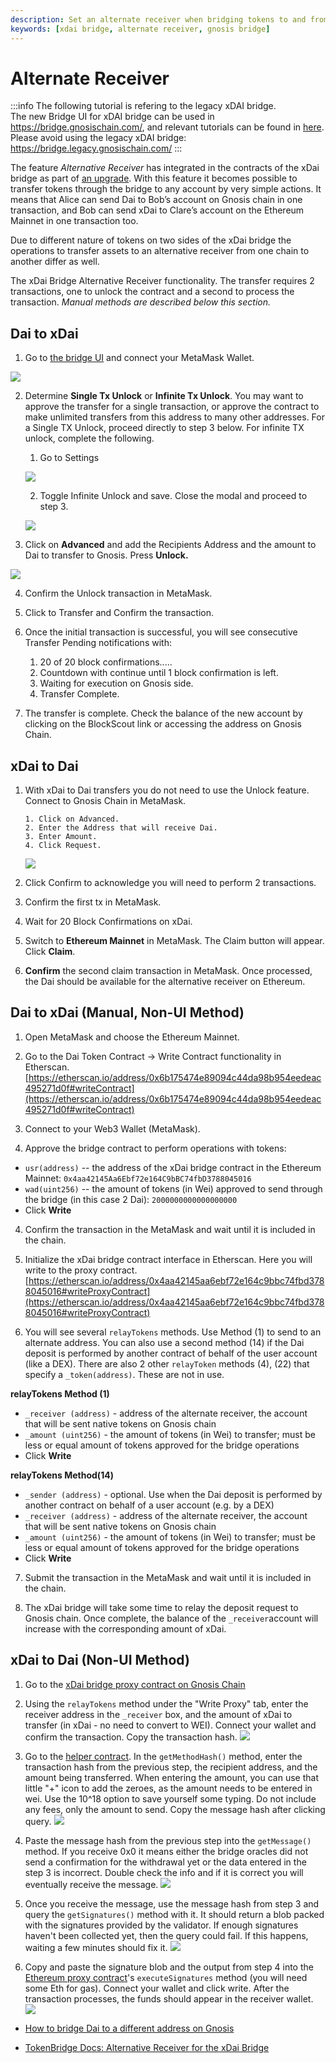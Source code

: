 ```yaml
---
description: Set an alternate receiver when bridging tokens to and from Gnosis using the xdai bridge.
keywords: [xdai bridge, alternate receiver, gnosis bridge]
---
```


# Alternate Receiver

:::info
The following tutorial is refering to the legacy xDAI bridge.     
The new Bridge UI for xDAI bridge can be used in https://bridge.gnosischain.com/, and relevant tutorials can be found in [here](../../Bridge%20Explorer.md).     
Please avoid using the legacy xDAI bridge: https://bridge.legacy.gnosischain.com/
:::

The feature _Alternative Receiver_ has integrated in the contracts of the xDai bridge as part of [an upgrade](https://forum.poa.network/t/migration-of-the-xdai-tokenbridge-completed/3212). With this feature it becomes possible to transfer tokens through the bridge to any account by very simple actions. It means that Alice can send Dai to Bob’s account on Gnosis chain in one transaction, and Bob can send xDai to Clare’s account on the Ethereum Mainnet in one transaction too.

Due to different nature of tokens on two sides of the xDai bridge the operations to transfer assets to an alternative receiver from one chain to another differ as well.

The xDai Bridge Alternative Receiver functionality. The transfer requires 2 transactions, one to unlock the contract and a second to process the transaction. _Manual methods are described below this section._

## Dai to xDai

1. Go to [the bridge UI](https://bridge.gnosischain.com/) and connect your MetaMask Wallet.

![](/img/bridges/xdai-alt-rec-dai-xdai1.png)

2. Determine **Single Tx Unlock** or **Infinite Tx Unlock**. You may want to approve the transfer for a single transaction, or approve the contract to make unlimited transfers from this address to many other addresses. For a Single TX Unlock, proceed directly to step 3 below. For infinite TX unlock, complete the following.

   1. Go to Settings

   ![](/img/bridges/xdai-alt-rec-dai-xdai2.png)

   2. Toggle Infinite Unlock and save. Close the modal and proceed to step 3.

   ![](/img/bridges/xdai-alt-rec-dai-xdai3.png)

3. Click on **Advanced** and add the Recipients Address and the amount to Dai to transfer to Gnosis. Press **Unlock.**

![](/img/bridges/xdai-alt-rec-dai-xdai4.gif)

4. Confirm the Unlock transaction in MetaMask.

5. Click to Transfer and Confirm the transaction.

6. Once the initial transaction is successful, you will see consecutive Transfer Pending notifications with:

   1. 20 of 20 block confirmations.....
   2. Countdown with continue until 1 block confirmation is left.
   3. Waiting for execution on Gnosis side.
   4. Transfer Complete.

7. The transfer is complete. Check the balance of the new account by clicking on the BlockScout link or accessing the address on Gnosis Chain.

## xDai to Dai

1.  With xDai to Dai transfers you do not need to use the Unlock feature. Connect to Gnosis Chain in MetaMask.

        1. Click on Advanced.
        2. Enter the Address that will receive Dai.
        3. Enter Amount.
        4. Click Request.

    ![](/img/bridges/xdai-alt-rec-xdai-dai1.png)

2.  Click Confirm to acknowledge you will need to perform 2 transactions.

3.  Confirm the first tx in MetaMask.

4.  Wait for 20 Block Confirmations on xDai.

5.  Switch to **Ethereum Mainnet** in MetaMask. The Claim button will appear. Click **Claim**.

6.  **Confirm** the second claim transaction in MetaMask. Once processed, the Dai should be available for the alternative receiver on Ethereum.

## Dai to xDai (Manual, Non-UI Method)

1. Open MetaMask and choose the Ethereum Mainnet.

2. Go to the Dai Token Contract -> Write Contract functionality in Etherscan.
   [https://etherscan.io/address/0x6b175474e89094c44da98b954eedeac495271d0f#writeContract](https://etherscan.io/address/0x6b175474e89094c44da98b954eedeac495271d0f#writeContract)

3. Connect to your Web3 Wallet (MetaMask).

4. Approve the bridge contract to perform operations with tokens:

- `usr(address)` -- the address of the xDai bridge contract in the Ethereum Mainnet: `0x4aa42145Aa6Ebf72e164C9bBC74fbD3788045016`
- `wad(uint256)` -- the amount of tokens (in Wei) approved to send through the bridge (in this case 2 Dai): `2000000000000000000`
- Click **Write**

4. Confirm the transaction in the MetaMask and wait until it is included in the chain.

5. Initialize the xDai bridge contract interface in Etherscan. Here you will write to the proxy contract. [https://etherscan.io/address/0x4aa42145aa6ebf72e164c9bbc74fbd3788045016#writeProxyContract](https://etherscan.io/address/0x4aa42145aa6ebf72e164c9bbc74fbd3788045016#writeProxyContract)

6. You will see several `relayTokens` methods. Use Method (1) to send to an alternate address. You can also use a second method (14) if the Dai deposit is performed by another contract of behalf of the user account (like a DEX). There are also 2 other `relayToken` methods (4), (22) that specify a `_token(address)`. These are not in use.

**relayTokens Method (1)**

- `_receiver (address)` - address of the alternate receiver, the account that will be sent native tokens on Gnosis chain
- `_amount (uint256)` - the amount of tokens (in Wei) to transfer; must be less or equal amount of tokens approved for the bridge operations
- Click **Write**

**relayTokens Method(14)**

- `_sender (address)` - optional. Use when the Dai deposit is performed by another contract on behalf of a user account (e.g. by a DEX)
- `_receiver (address)` - address of the alternate receiver, the account that will be sent native tokens on Gnosis chain
- `_amount (uint256)` - the amount of tokens (in Wei) to transfer; must be less or equal amount of tokens approved for the bridge operations
- Click **Write**

7. Submit the transaction in the MetaMask and wait until it is included in the chain.

8. The xDai bridge will take some time to relay the deposit request to Gnosis chain. Once complete, the balance of the `_receiver`account will increase with the corresponding amount of xDai.

## xDai to Dai (Non-UI Method)

1. Go to the [xDai bridge proxy contract on Gnosis Chain](https://gnosis.blockscout.com/address/0x7301CFA0e1756B71869E93d4e4Dca5c7d0eb0AA6?tab=write_proxy)

2. Using the `relayTokens` method under the "Write Proxy" tab, enter the receiver address in the `_receiver` box, and the amount of xDai to transfer (in xDai - no need to convert to WEI). Connect your wallet and confirm the transaction. Copy the transaction hash.
   ![](/img/bridges/xDai-manual-xDai-Dai1.png)

3. Go to the [helper contract](https://gnosis.blockscout.com/address/0x2D51EAa266eafcb59bB36dD3c7E99C515e58113A?tab=write_proxy). In the `getMethodHash()` method, enter the transaction hash from the previous step, the recipient address, and the amount being transferred. When entering the amount, you can use that little "+" icon to add the zeroes, as the amount needs to be entered in wei. Use the 10^18 option to save yourself some typing. Do not include any fees, only the amount to send. Copy the message hash after clicking query.
   ![](/img/bridges/xDai-manual-xDai-Dai-getMsgHash.png)

4. Paste the message hash from the previous step into the `getMessage()` method. If you receive 0x0 it means either the bridge oracles did not send a confirmation for the withdrawal yet or the data entered in the step 3 is incorrect. Double check the info and if it is correct you will eventually receive the message.
   ![](/img/bridges/xDai-manual-xDai-Dai-getMsg.png)
5. Once you receive the message, use the message hash from step 3 and query the `getSignatures()` method with it. It should return a blob packed with the signatures provided by the validator. If enough signatures haven't been collected yet, then the query could fail. If this happens, waiting a few minutes should fix it.
   ![](/img/bridges/xDai-manual-xDai-Dai-getSignatures.png)

6. Copy and paste the signature blob and the output from step 4 into the [Ethereum proxy contract](https://etherscan.io/address/0x4aa42145aa6ebf72e164c9bbc74fbd3788045016#writeProxyContract)'s `executeSignatures` method (you will need some Eth for gas). Connect your wallet and click write. After the transaction processes, the funds should appear in the receiver wallet.
   ![](/img/bridges/xDai-manual-xDai-Dai-execSignatures.png)

- [How to bridge Dai to a different address on Gnosis](../../Legacy%20Bridges%20UI/using-xdai-bridge/alternate-receiver.md)

- [TokenBridge Docs: Alternative Receiver for the xDai Bridge](https://docs.tokenbridge.net/xdai-bridge/using-the-xdai-bridge/alternative-receiver-for-the-xdai-bridge)
